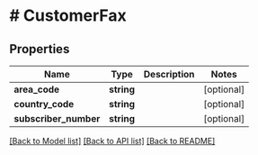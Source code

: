 # # CustomerFax

## Properties

Name | Type | Description | Notes
------------ | ------------- | ------------- | -------------
**area_code** | **string** |  | [optional]
**country_code** | **string** |  | [optional]
**subscriber_number** | **string** |  | [optional]

[[Back to Model list]](../../README.md#models) [[Back to API list]](../../README.md#endpoints) [[Back to README]](../../README.md)
